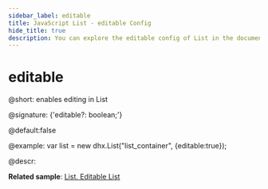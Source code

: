 ```yaml
---
sidebar_label: editable
title: JavaScript List - editable Config 
hide_title: true
description: You can explore the editable config of List in the documentation of the DHTMLX JavaScript UI library. Browse developer guides and API reference, try out code examples and live demos, and download a free 30-day evaluation version of DHTMLX Suite 7.
---
```

 
# editable

@short: enables editing in List

@signature: {'editable?: boolean;'}

@default:false

@example:
var list = new dhx.List("list_container", {editable:true});

@descr:

**Related sample**: [List. Editable List](https://snippet.dhtmlx.com/f26lfcai)

[comment]: # (@relatedapi: list/api/list_edititem_method.md)

[comment]: # (@related: list/configuration.md#editing-items)
